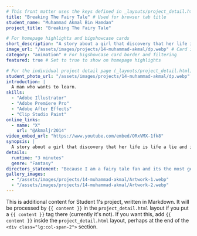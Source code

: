 ```yaml
---
# This front matter uses the keys defined in _layouts/project_detail.html
title: "Breaking The Fairy Tale" # Used for browser tab title
student_name: "Muhammad Akmal Bin Hamdan"
project_title: "Breaking The Fairy Tale"

# For homepage highlights and bigshowcase cards
short_description: "A story about a girl that discovery that her life is life a lie and it tied to a book that she found in the locked room.The secret that plague her life with nightmare everynight."
image_url: "/assets/images/projects/14-muhammad-akmal/dp.webp" # Card image
category: "animation" # For bigshowcase card border and filtering
featured: true # Set to true to show on homepage highlights

# For the individual project detail page (_layouts/project_detail.html)
student_photo_url: "/assets/images/projects/14-muhammad-akmal/dp.webp"
introduction: |
  A man who wants to learn.
skills:
  - "Adobe Illustrator"
  - "Adobe Premiere Pro"
  - "Adobe After Effects"
  - "Clip Studio Paint"
online_links:
  - name: "X"
    url: "@Akmaljr2014"
video_embed_url: "https://www.youtube.com/embed/ORxVMX-1fk8"
synopsis: |
  A story about a girl that discovery that her life is life a lie and it tied to a book that she found in the locked room.The secret that plague her life with nightmare everynight.
details:
  runtime: "3 minutes"
  genre: "Fantasy"
directors_statement: "Because I am a fairy tale fan and its the most genre of story that I am interested the most."
gallery_images:
  - "/assets/images/projects/14-muhammad-akmal/Artwork-1.webp"
  - "/assets/images/projects/14-muhammad-akmal/Artwork-2.webp"
---
```

<!-- You can add more content here in Markdown if needed, it will appear after the gallery -->
This is additional content for Student 1's project, written in Markdown.
It will be processed by `{{ content }}` in the `project_detail.html` layout if you put a `{{ content }}` tag there (currently it's not).
If you want this, add `{{ content }}` inside the `project_detail.html` layout, perhaps at the end of the `<div class="lg:col-span-2">` section.